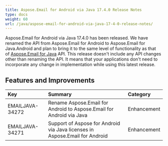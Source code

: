 ```yaml
---
title: Aspose.Email for Android via Java 17.4.0 Release Notes
type: docs
weight: 60
url: /java/aspose-email-for-android-via-java-17-4-0-release-notes/
---
```


Aspose.Email for Android via Java 17.4.0 has been released. We have renamed the API from Aspose.Email for Android to Aspose.Email for Java.Android and plan to bring it to the same level of functionality as that of [Aspose.Email for Java](/email/java/) API. This release doesn't include any API changes other than renaming the API. It means that your applications don't need to incorporate any change in implementation while using this latest release.
## **Features and Improvements**

|**Key**|**Summary**|**Category**|
| :- | :- | :- |
|EMAILJAVA-34272|Rename Aspose.Email for Android to Aspose.Email for Android via Java|Enhancement|
|EMAILJAVA-34271|Support of Aspose for Android via Java licenses in Aspose.Email for Android|Enhancement|

